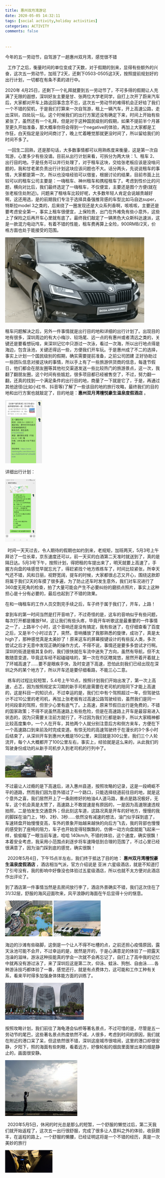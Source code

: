 ```yaml
---
title: 惠州双月湾游记
date: 2020-05-05 14:32:11
tags: [social activity,holiday activities]
categories: ACTIVITY
comments: false


---
```


今年的五一劳动节，自驾游了一趟惠州双月湾，感觉很不错

<!--more-->

&nbsp;&nbsp;工作了之后，衡量时间的单位变成了天数，对于假期的到来，显得有些额外的兴奋，这次五一劳动节，加班了2天，还剩下0503-0505这3天，按照提前规划好的出行计划，一切都在有条不紊的进行中。



2020年 4月25日，还剩下一个礼拜就要到五一劳动节了，不可多得的假期让人充满了无限的遐想，深圳好友主要是甘、张两位大学老同学，自打上次开了蔚来汽车后，大家都对开车上路这回事念念不忘，这次五一劳动节的难得机会正好给了我们一个不错的契机，于是我们打算来一次自驾游，租上一辆汽车，开上高速公路，走出深圳，四处玩一玩。这个时候我们的出行方案还没有确定下来，时间上开始有些紧张了，虽然还有一个礼拜，但是对于这种国民级别的假期，如果不提前半个月甚至更久开始准备，那大概率你将会得到一个negative的体验，再加上大家都是工作狂，白天指定是没时间商讨了，晚上忙着睡觉那就更没时间了，所以留给我们的时间不多了。



&nbsp;&nbsp;一回生二回熟，还是那句话，大多数事情都可以用熟练度来衡量，这是第一次自驾游，心里多少有些没谱。目前从出行计划来看，可拆分为两大块：1、租车  2、出行目的地。于是任务可以并行处理了，对于租车这块，交给张老板应该是没啥问题的，我和甘老弟负责出行计划这块应该问题也不大。话分两头，先说说租车的事情，大家都是第一次，所以也没啥经验可以借鉴，根据讨论的结果，目前市面上比较可以的租车公司主要是：一嗨租车、神州租车和携程租车了。考虑到性价比的问题，横向对比后，我们最终选定了一嗨租车，不仅便宜，主要还是图个方便(就在张老板住处附近)。问题来了租啥车比较好呢，大多数年轻人肯定会说越贵越好啊，这还用选，是的前期我们专注于选择具备强推背感的车型比如马自达super，特斯拉model 3之类的，后来绕了一圈发现还是大众系列香啊，咳咳咳，主要还是要考虑安全第一，事实上租车很便宜，上保险贵，出门在外难免有些小意外，这些上了保险之后再开车心里就有底了。最终我们敲定了一辆黑色大众斯科达速派，这是一款混力电动汽车，有着不错的性能，租车费再算上全险，900RMB/2天，价格方面也处于能接受的范围。

<img src="惠州双月湾游记/image/image-20200627234011452.png" alt="image-20200627234011452" style="zoom:50%;" />



租车问题解决之后，另外一件事情就是出行目的地和详细的出行计划了。出现目的地有很多，深圳周边的有大小梅沙、较场尾、远一点的有惠州或者清远之类的，关键还是要看想玩啥，来深圳记忆中只游过一次泳，看过一次海，所以出行地点得是海边，包含泳池，关键还得远一些，方便我们开车玩。于是惠州成了不二的选择，事实上计划一个国民级别的假期，确实需要提前准备，之前公司团建 正好协助过一些团队信息对接这块的事情，所以手上有了一些旅游供货商的信息，每逢节假日，他们都会在朋友圈等其他社交渠道发送一些比较热门的旅游景点，这一次，我翻了翻朋友圈，这个时间有些尴尬，很多项目都已经被售空了，不过，努力翻一翻，还真的找到一个满足条件的出行目的地，商量了一下就是它了，于是，再通过其他途径(比如小红书、抖音等)了解了一些该目的地的旅行攻略，最终我们的目的地和出行方案也就敲定了，目的地是：**惠州双月湾檀悦豪生温泉度假酒店** 。

<img src="惠州双月湾游记/image/image-20200627235206587.png" alt="image-20200627235206587" style="zoom:20%;" />



详细出行计划：

<img src="惠州双月湾游记/image/Screenshot_20200627-233417.jpg" alt="Screenshot_20200627-233417" style="zoom:20%;" />



&nbsp;&nbsp;时间一天天过去，令人期待的假期也如约到来，老规矩，加班两天，5月3号上午拜访了一位长辈，京东速度还可以，前一天买的白酒第二天准时就送到了，真的是隔日达。5月3号下午，按照计划，得把租的车提出来了，明天就要上高速了，手握方向盘的啥感觉早就忘光了，得赶紧找个地方练练车了，时间比较紧张，所幸天气还不错，风和日丽，视野宽阔，提车的时候，大家都很忐忑又开心，围绕这款即将属于我们2天的车摸了很多遍，为了防止还车时发生意外，我们对车况进行了360度无死角的检查，拍了大量可能会产生不必要纠纷的磨损点照片，事实上这种担心是十分有必要的，最后也起到了不错的效果。

在和一嗨租车的工作人员交割完手续之后，车子终于属于我们了，开车，上路！

拿到车的第一时间当然是打开音响了，不过奇怪的是，这车的音响似乎有些问题，每次打开都是播放FM，这让我们有些头疼，毕竟开车听歌这是最重要的一件事情之一了，上路半个小时，这个音响还是没有搞定，我有些迷了，在仔细查看了百度之后，又是半个小时过去了，突然，音响播放了我那熟悉的旋律，成功了，真是太high了，那种感觉真是太美妙了！原来这车的屏幕按键设计的有些反人类，多次尝试之后才无意中发现正确的操作方式，不得不说，事情还是要多多尝试才行啊。深圳的街道是极其复杂的，我们很快就在车流中迷失了方向，虽然有导航，但不太敢随意变道，毕竟这车经不起磕碰啥的，第一次在市区瞎晃悠，居然开着开着就上了环城高速了……要不是眼疾手快，及时变道下高速，恐怕此刻我们已经出现在深圳之外的某个地方了，所以开车还是要仔细看路，不能三心二意。

&nbsp;&nbsp;练车的过程比较短暂，5.4号上午10点，按照计划我们开始出发了，第一次上高速，忐忑，因为按照规定实习期的新手司机是需要在老司机的陪同下才能上高速的，这是科目一的知识点，不过幸运的是，我们仨中有个驾照超过一年，但驾驶估计不过10公里的老司机，再加上张老板有过高速公路驾驶经验，虽然我们是同一时间段拿的驾照，但至少心里有底气了。上高速，原来节假日出行是免费的，不错的国家政策；不得不说虽然高速路上有些危险，但是在高速路上开车是最容易进入状态的，因为只需要关注前方就行了，不过因为我们仨都是新手，所以大家精神都比较高度集中，一个人在开车，其他两个人就分别注意后方和侧方来车，方便在下一个高速路口到来前及时完成变道。有惊无险的高速驾驶终于在漫长的3个多小时后结束了，从深圳开车到惠州大概是150公里，来回就是300公里，我们三个人轮流开，每个人大概都开了100公里左右，事实上，经验就是这么来的，从此我们的驾驶身份成功的从新手司机步入到老司机的行列中了。

<img src="惠州双月湾游记/image/251ba7c65dc60f69e82d2d5bfd0278ed.jpg" alt="251ba7c65dc60f69e82d2d5bfd0278ed" style="zoom:15%;" />



不过最让人过瘾的是下高速后，进入惠州县道，按照攻略的记录，这是一段崎岖不平的道路，然而我们因为意外错过了一个路口，只能选择绕道前往目的地，就是这个意外之喜，我们居然开上了一条刚修好的柏油4人道马路，重点是路况极好，无车，这个机会真是太赞了，高速路上不敢提速是有原因的，一是因为高速限速违规拍照，二是怕发生交通意外；但此刻这车道，这路况真是开车的好地方，慢慢的我的脚踩在油门上，1秒、2秒、3秒……依然没有减速的想法，油门似乎踩到底了，车速转盘开始慢慢变高，车外的景象开始越来越快的向后方飞去，我的背部也慢慢的感受到了座椅的阻力，车子也开始变得轻飘飘的，仿佛一动方向盘就能飞起来一样，偷偷瞄了一眼当前车速，哈哈 140km/h, 不错的体验，这个速度，确实很飘！本着安全考虑，我采用小范围点刹逐步将车速降低到合理的范围了，不过心里已经很满意了，因为油门踩到底的感觉，确实很飘！



&nbsp;&nbsp;2020年5月4日，下午15点半左右，我们终于抵达了目的地： **惠州双月湾檀悦豪生温泉度假酒店** ，酒店相当气派，官方介绍说是 亚洲 六星级酒店，就是不知道打了引号没有，我的影响中好像没也体验过五星级酒店，所以也就不太方便对此酒店作出评论了。

到了酒店第一件事情当然是去房间放行李了，酒店外景确实不错，我们这次住在了31/32层，舒服的海风迎面吹来，风平浪静的海面在午后显得十分的惬意。



<img src="惠州双月湾游记/image/a80818fdd547528e4becfb6e91e2df9c.jpg" alt="a80818fdd547528e4becfb6e91e2df9c" style="zoom:15%;" />



<img src="惠州双月湾游记/image/0590de03d0dbc304ced0b91a48ebbce3.jpg" alt="0590de03d0dbc304ced0b91a48ebbce3" style="zoom:15%;" />





海边的沙滩有些硌脚，这倒是一个让人不得不吐槽的点，之前还担心疫情原因，露天泳池可能不会开，不过幸运的是，居然是开的，于是心满意足的体验了一把露天泡澡的滋味，游泳这种技能真的学会一次就不会再忘记了，自打上了高中我的记忆中就再没有游过泳了，来了深圳后这是第二次，仰泳、蛙泳、狗刨、自由泳……各种游泳技巧都体验了一番，感觉还行，就是有点费体力，这可能和工作工种有关系，看来平时得多加强身体体能方面的训练了。

<img src="惠州双月湾游记/image/44c16e1ce5d7accada45ff9b31465df2.jpg" alt="44c16e1ce5d7accada45ff9b31465df2" style="zoom:25%;" />



按照攻略计划，我们前往了海龟港会仙桥等著名景点，不过可惜的是，尽管是五一劳动节的尾巴，这些著名景点热度依然不减，人很多，考虑到时间的原因，我们就在附近的港口呆了呆，但这依然很不错，深圳这座城市很喧闹，这里的港口却很安静，夕阳下，照的海面有些刺眼，看着远方，好像轮船的烟囱里面冒出来的烟是静止的，画面很安静。

<img src="惠州双月湾游记/image/image-20200628010245137.png" alt="image-20200628010245137" style="zoom:25%;" />



&nbsp;&nbsp;2020年5月5日，休闲的时光总是那么的短暂，一个舒服的懒觉过后，第二天我们就开始返程了，这次五一出行很舒服，完成了很多让人意料之外的体验，收获颇丰，在返程的路上，一个舒服的懒腰，已经证明这将是一个不错的经历，真是一次美妙的旅行



<img src="惠州双月湾游记/image/75ba815ab97061a5cfaba424ab20bb76.jpg" alt="75ba815ab97061a5cfaba424ab20bb76" style="zoom:15%;" />